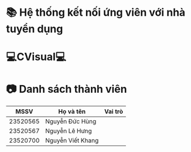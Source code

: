 # 📚 Hệ thống kết nối ứng viên với nhà tuyển dụng
# 💻CVisual💻

# 📷 Danh sách thành viên
| MSSV | Họ và tên | Vai trò |
|-------|-------|-------|
| 23520565 | Nguyễn Đức Hùng | |
| 23520567 | Nguyễn Lê Hưng |  |
| 23520700 | Nguyễn Viết Khang |  |

